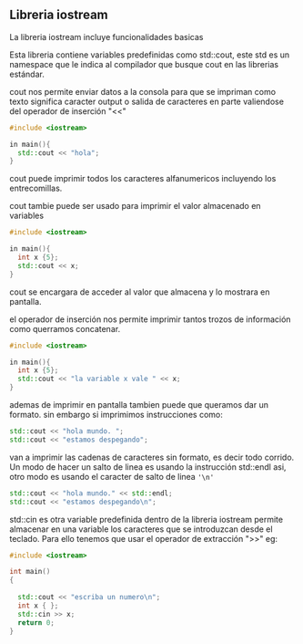 Libreria iostream
----

La libreria iostream incluye funcionalidades basicas

Esta libreria contiene variables predefinidas como std::cout,
este std es un namespace que le indica al compilador que busque cout en las librerias estándar.

cout nos permite enviar datos a la consola para que se impriman como texto
significa caracter output o salida de caracteres en parte valiendose del operador de inserción "<<"

```c++
#include <iostream>

in main(){
  std::cout << "hola";
}
``` 

cout puede imprimir todos los caracteres alfanumericos incluyendo los entrecomillas.

cout tambie puede ser usado para imprimir el valor almacenado en variables
```c++
#include <iostream>

in main(){
  int x {5};
  std::cout << x;
}
```

cout se encargara de acceder al valor que almacena y lo mostrara en pantalla.

el operador de inserción nos permite imprimir tantos trozos de información como querramos concatenar.
```c++
#include <iostream>

in main(){
  int x {5};
  std::cout << "la variable x vale " << x;
}
```

ademas de imprimir en pantalla tambien puede que queramos dar un formato.
sin embargo si imprimimos instrucciones como:
```c++
std::cout << "hola mundo. ";
std::cout << "estamos despegando";
```
van a imprimir las cadenas de caracteres sin formato, es decir todo corrido.
Un modo de hacer un salto de linea es usando la instrucción std::endl asi, otro modo es usando el caracter de salto de linea `'\n'`
```c++
std::cout << "hola mundo." << std::endl;
std::cout << "estamos despegando\n";
```
std::cin es otra variable predefinida dentro de la libreria iostream
permite almacenar en una variable los caracteres que se introduzcan desde el teclado. Para ello tenemos que usar el operador de extracción ">>"
eg:

```c++
#include <iostream>

int main()
{
  
  std::cout << "escriba un numero\n";
  int x { };
  std::cin >> x;
  return 0;
}
```